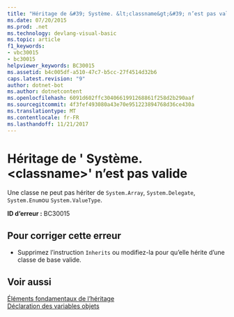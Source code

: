 ```yaml
---
title: "Héritage de &#39; Système. &lt;classname&gt;&#39; n’est pas valide"
ms.date: 07/20/2015
ms.prod: .net
ms.technology: devlang-visual-basic
ms.topic: article
f1_keywords:
- vbc30015
- bc30015
helpviewer_keywords: BC30015
ms.assetid: b4c005df-a510-47c7-b5cc-27f4514d32b6
caps.latest.revision: "9"
author: dotnet-bot
ms.author: dotnetcontent
ms.openlocfilehash: 6091d602ffc3040661991268861f258d2b290aaf
ms.sourcegitcommit: 4f3fef493080a43e70e951223894768d36ce430a
ms.translationtype: MT
ms.contentlocale: fr-FR
ms.lasthandoff: 11/21/2017
---
```

# <a name="inheriting-from-39systemltclassnamegt39-is-not-valid"></a>Héritage de &#39; Système. &lt;classname&gt;&#39; n’est pas valide
Une classe ne peut pas hériter de `System.Array`, `System.Delegate`, `System.Enum`ou `System.ValueType`.  
  
 **ID d’erreur :** BC30015  
  
## <a name="to-correct-this-error"></a>Pour corriger cette erreur  
  
-   Supprimez l’instruction `Inherits` ou modifiez-la pour qu’elle hérite d’une classe de base valide.  
  
## <a name="see-also"></a>Voir aussi  
 [Éléments fondamentaux de l’héritage](../../visual-basic/programming-guide/language-features/objects-and-classes/inheritance-basics.md)  
 [Déclaration des variables objets](../../visual-basic/programming-guide/language-features/variables/object-variable-declaration.md)
